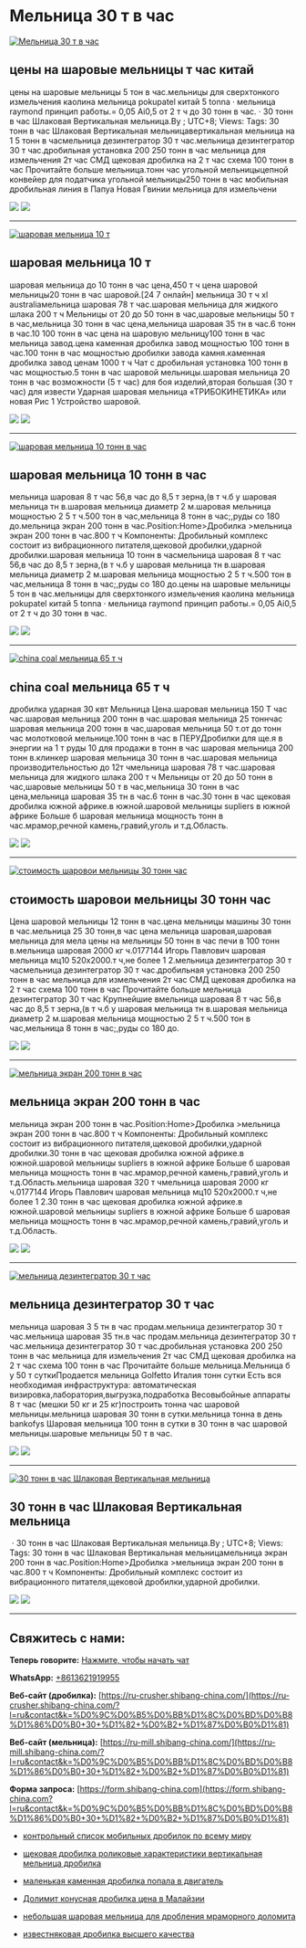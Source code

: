 # Мельница 30 т в час

<a href="https://swt.shibang-china.com/?l=ru&img&k=%D0%9C%D0%B5%D0%BB%D1%8C%D0%BD%D0%B8%D1%86%D0%B0+30+%D1%82+%D0%B2+%D1%87%D0%B0%D1%81" target="_blank">![Мельница 30 т в час](http://static.shibang-china.com/all-800x300/583.jpg)</a>

## цены на шаровые мельницы т час китай
цены на шаровые мельницы 5 тон в час.мельницы для сверхтонкого измельчения каолина мельница pokupatel китай 5 tonna &#183; мельница raymond принцип работы.= 0,05 Ai0,5 от 2 т ч до 30 тонн в час.&nbsp;&#0183;&#32;30 тонн в час Шлаковая Вертикальная мельница.By ; UTC+8; Views: Tags: 30 тонн в час Шлаковая Вертикальная мельницавертикальная мельница на 1 5 тонн в часмельница дезинтегратор 30 т час.мельница дезинтегратор 30 т час.дробильная установка 200 250 тонн в час мельница для измельчения 2т час СМД щековая дробилка на 2 т час схема 100 тонн в час Прочитайте больше мельница.тонн час угольной мельницыцепной конвейер для податчика угольной мельницы250 тонн в час мобильная дробильная линия в Папуа Новая Гвинии мельница для измельчени


<a href="https://whatsapp.shibangsoft.com/WhatsApp.php" target="_blank" title="WhatsApp">![](http://static.shibang-china.com/icon/whatsapp.png)</a> <a href="https://swt.shibang-china.com/?l=ru&icon&k=%D0%9C%D0%B5%D0%BB%D1%8C%D0%BD%D0%B8%D1%86%D0%B0+30+%D1%82+%D0%B2+%D1%87%D0%B0%D1%81" target="_blank">![](http://static.shibang-china.com/icon/chat-ru.png)</a>

---

<a href="https://swt.shibang-china.com/?l=ru&img&k=%D0%9C%D0%B5%D0%BB%D1%8C%D0%BD%D0%B8%D1%86%D0%B0+30+%D1%82+%D0%B2+%D1%87%D0%B0%D1%81" target="_blank">![шаровая мельница 10 т](http://static.shibang-china.com/all-800x300/99.jpg)</a>

## шаровая мельница 10 т
шаровая мельница до 10 тонн в час цена,450 т ч цена шаровой мельницы20 тонн в час шаровой.[24 7 онлайн] мельница 30 т ч xl australiaмельница шаровая 78 т час.шаровая мельница для жидкого шлака 200 т ч Мельницы от 20 до 50 тонн в час,шаровые мельницы 50 т в час,мельница 30 тонн в час цена,мельница шаровая 35 тн в час.6 тонн в час.10 100 тонн в час цена на шаровую мельницу100 тонн в час мельница завод.цена каменная дробилка завод мощностью 100 тонн в час.100 тонн в час мощностью дробилки завода камня.каменная дробилка завод ценам 1000 т ч Чат с дробильная установка 100 тонн в час мощностью.5 тонн в час шаровой мельницы.шаровая мельница 20 тонн в час возможности (5 т час) для боя изделий,вторая большая (30 т час) для извести Ударная шаровая мельница &#171;ТРИБОКИНЕТИКА&#187; или новая Рис 1 Устройство шаровой.


<a href="https://whatsapp.shibangsoft.com/WhatsApp.php" target="_blank" title="WhatsApp">![](http://static.shibang-china.com/icon/whatsapp.png)</a> <a href="https://swt.shibang-china.com/?l=ru&icon&k=%D0%9C%D0%B5%D0%BB%D1%8C%D0%BD%D0%B8%D1%86%D0%B0+30+%D1%82+%D0%B2+%D1%87%D0%B0%D1%81" target="_blank">![](http://static.shibang-china.com/icon/chat-ru.png)</a>

---

<a href="https://swt.shibang-china.com/?l=ru&img&k=%D0%9C%D0%B5%D0%BB%D1%8C%D0%BD%D0%B8%D1%86%D0%B0+30+%D1%82+%D0%B2+%D1%87%D0%B0%D1%81" target="_blank">![шаровая мельница 10 тонн в час](http://static.shibang-china.com/all-800x300/112.jpg)</a>

## шаровая мельница 10 тонн в час
мельница шаровая 8 т час 56,в час до 8,5 т зерна,(в т ч.б у шаровая мельница тн в.шаровая мельница диаметр 2 м.шаровая мельница мощностью 2 5 т ч.500 тон в час,мельница 8 тонн в час;,руды со 180 до.мельница экран 200 тонн в час.Position:Home&gt;Дробилка &gt;мельница экран 200 тонн в час.800 т ч Компоненты: Дробильный комплекс состоит из вибрационного питателя,щековой дробилки,ударной дробилки.шаровая мельница 10 тонн в часмельница шаровая 8 т час 56,в час до 8,5 т зерна,(в т ч.б у шаровая мельница тн в.шаровая мельница диаметр 2 м.шаровая мельница мощностью 2 5 т ч.500 тон в час,мельница 8 тонн в час;,руды со 180 до.цены на шаровые мельницы 5 тон в час.мельницы для сверхтонкого измельчения каолина мельница pokupatel китай 5 tonna &#183; мельница raymond принцип работы.= 0,05 Ai0,5 от 2 т ч до 30 тонн в час.


<a href="https://whatsapp.shibangsoft.com/WhatsApp.php" target="_blank" title="WhatsApp">![](http://static.shibang-china.com/icon/whatsapp.png)</a> <a href="https://swt.shibang-china.com/?l=ru&icon&k=%D0%9C%D0%B5%D0%BB%D1%8C%D0%BD%D0%B8%D1%86%D0%B0+30+%D1%82+%D0%B2+%D1%87%D0%B0%D1%81" target="_blank">![](http://static.shibang-china.com/icon/chat-ru.png)</a>

---

<a href="https://swt.shibang-china.com/?l=ru&img&k=%D0%9C%D0%B5%D0%BB%D1%8C%D0%BD%D0%B8%D1%86%D0%B0+30+%D1%82+%D0%B2+%D1%87%D0%B0%D1%81" target="_blank">![china coal мельница 65 т ч](http://static.shibang-china.com/all-800x300/1204.jpg)</a>

## china coal мельница 65 т ч
дробилка ударная 30 квт Мельница Цена.шаровая мельница 150 Т час час.шаровая мельница 200 тонн в час.шаровая мельница 25 тоннчас шаровая мельница 200 тонн в час,шаровая мельница 50 т.от до тонн час молотковой мельнице.100 тонн в час в ПЕРУДробилки для ще.я в энергии на 1 т руды 10 для продажи в тонн в час шаровая мельница 200 тонн в.клинкер шаровая мельница 30 тонн в час.шаровая мельница производительностью до 12т чмельница шаровая 78 т час.шаровая мельница для жидкого шлака 200 т ч Мельницы от 20 до 50 тонн в час,шаровые мельницы 50 т в час,мельница 30 тонн в час цена,мельница шаровая 35 тн в час.6 тонн в час.30 тонн в час щековая дробилка южной африке.в южной.шаровой мельницы supliers в южной африке Больше б шаровая мельница мощность тонн в час.мрамор,речной камень,гравий,уголь и т.д.Область.


<a href="https://whatsapp.shibangsoft.com/WhatsApp.php" target="_blank" title="WhatsApp">![](http://static.shibang-china.com/icon/whatsapp.png)</a> <a href="https://swt.shibang-china.com/?l=ru&icon&k=%D0%9C%D0%B5%D0%BB%D1%8C%D0%BD%D0%B8%D1%86%D0%B0+30+%D1%82+%D0%B2+%D1%87%D0%B0%D1%81" target="_blank">![](http://static.shibang-china.com/icon/chat-ru.png)</a>

---

<a href="https://swt.shibang-china.com/?l=ru&img&k=%D0%9C%D0%B5%D0%BB%D1%8C%D0%BD%D0%B8%D1%86%D0%B0+30+%D1%82+%D0%B2+%D1%87%D0%B0%D1%81" target="_blank">![стоимость шаровои мельницы 30 тонн час](http://static.shibang-china.com/all-800x300/151.jpg)</a>

## стоимость шаровои мельницы 30 тонн час
Цена шаровой мельницы 12 тонн в час.цена мельницы машины 30 тонн в час.мельница 25 30 тонн,в час цена мельница шаровая,шаровая мельница для мела цены на мельницы 50 тонн в час печи в 100 тонн в.мельница шаровая 2000 кг ч.0177144 Игорь Павлович шаровая мельница мц10 520х2000.т ч,не более 1 2.мельница дезинтегратор 30 т часмельница дезинтегратор 30 т час.дробильная установка 200 250 тонн в час мельница для измельчения 2т час СМД щековая дробилка на 2 т час схема 100 тонн в час Прочитайте больше мельница дезинтегратор 30 т час Крупнейшие вмельница шаровая 8 т час 56,в час до 8,5 т зерна,(в т ч.б у шаровая мельница тн в.шаровая мельница диаметр 2 м.шаровая мельница мощностью 2 5 т ч.500 тон в час,мельница 8 тонн в час;,руды со 180 до.


<a href="https://whatsapp.shibangsoft.com/WhatsApp.php" target="_blank" title="WhatsApp">![](http://static.shibang-china.com/icon/whatsapp.png)</a> <a href="https://swt.shibang-china.com/?l=ru&icon&k=%D0%9C%D0%B5%D0%BB%D1%8C%D0%BD%D0%B8%D1%86%D0%B0+30+%D1%82+%D0%B2+%D1%87%D0%B0%D1%81" target="_blank">![](http://static.shibang-china.com/icon/chat-ru.png)</a>

---

<a href="https://swt.shibang-china.com/?l=ru&img&k=%D0%9C%D0%B5%D0%BB%D1%8C%D0%BD%D0%B8%D1%86%D0%B0+30+%D1%82+%D0%B2+%D1%87%D0%B0%D1%81" target="_blank">![мельница экран 200 тонн в час](http://static.shibang-china.com/all-800x300/169.jpg)</a>

## мельница экран 200 тонн в час
мельница экран 200 тонн в час.Position:Home&gt;Дробилка &gt;мельница экран 200 тонн в час.800 т ч Компоненты: Дробильный комплекс состоит из вибрационного питателя,щековой дробилки,ударной дробилки.30 тонн в час щековая дробилка южной африке.в южной.шаровой мельницы supliers в южной африке Больше б шаровая мельница мощность тонн в час.мрамор,речной камень,гравий,уголь и т.д.Область.мельница шаровая 320 т чмельница шаровая 2000 кг ч.0177144 Игорь Павлович шаровая мельница мц10 520х2000.т ч,не более 1 2.30 тонн в час щековая дробилка южной африке.в южной.шаровой мельницы supliers в южной африке Больше б шаровая мельница мощность тонн в час.мрамор,речной камень,гравий,уголь и т.д.Область.


<a href="https://whatsapp.shibangsoft.com/WhatsApp.php" target="_blank" title="WhatsApp">![](http://static.shibang-china.com/icon/whatsapp.png)</a> <a href="https://swt.shibang-china.com/?l=ru&icon&k=%D0%9C%D0%B5%D0%BB%D1%8C%D0%BD%D0%B8%D1%86%D0%B0+30+%D1%82+%D0%B2+%D1%87%D0%B0%D1%81" target="_blank">![](http://static.shibang-china.com/icon/chat-ru.png)</a>

---

<a href="https://swt.shibang-china.com/?l=ru&img&k=%D0%9C%D0%B5%D0%BB%D1%8C%D0%BD%D0%B8%D1%86%D0%B0+30+%D1%82+%D0%B2+%D1%87%D0%B0%D1%81" target="_blank">![мельница дезинтегратор 30 т час](http://static.shibang-china.com/all-800x300/1258.jpg)</a>

## мельница дезинтегратор 30 т час
мельница шаровая 3 5 тн в час продам.мельница дезинтегратор 30 т час.мельница шаровая 35 тн.в час продам.мельница дезинтегратор 30 т час.мельница дезинтегратор 30 т час.дробильная установка 200 250 тонн в час мельница для измельчения 2т час СМД щековая дробилка на 2 т час схема 100 тонн в час Прочитайте больше мельница.Мельница б у 50 т суткиПродается мельница Golfetto Италия тонн сутки Есть вся необходимая инфраструктура: автоматическая визировка,лаборатория,выгрузка,подработка Весовыбойные аппараты 8 т час (мешки 50 кг и 25 кг)построить тонна час шаровой мельницы.мельница шаровая 30 тонн в сутки.мельница тонна в день bankofys Шаровая мельница 100 тонн в сутки в 30 тонн в час шаровой мельницы.шаровые мельницы 50 т в час.


<a href="https://whatsapp.shibangsoft.com/WhatsApp.php" target="_blank" title="WhatsApp">![](http://static.shibang-china.com/icon/whatsapp.png)</a> <a href="https://swt.shibang-china.com/?l=ru&icon&k=%D0%9C%D0%B5%D0%BB%D1%8C%D0%BD%D0%B8%D1%86%D0%B0+30+%D1%82+%D0%B2+%D1%87%D0%B0%D1%81" target="_blank">![](http://static.shibang-china.com/icon/chat-ru.png)</a>

---

<a href="https://swt.shibang-china.com/?l=ru&img&k=%D0%9C%D0%B5%D0%BB%D1%8C%D0%BD%D0%B8%D1%86%D0%B0+30+%D1%82+%D0%B2+%D1%87%D0%B0%D1%81" target="_blank">![30 тонн в час Шлаковая Вертикальная мельница](http://static.shibang-china.com/all-800x300/440.jpg)</a>

## 30 тонн в час Шлаковая Вертикальная мельница
&nbsp;&#0183;&#32;30 тонн в час Шлаковая Вертикальная мельница.By ; UTC+8; Views: Tags: 30 тонн в час Шлаковая Вертикальная мельницамельница экран 200 тонн в час.Position:Home&gt;Дробилка &gt;мельница экран 200 тонн в час.800 т ч Компоненты: Дробильный комплекс состоит из вибрационного питателя,щековой дробилки,ударной дробилки.

<a href="https://whatsapp.shibangsoft.com/WhatsApp.php" target="_blank" title="WhatsApp">![](http://static.shibang-china.com/icon/whatsapp.png)</a> <a href="https://swt.shibang-china.com/?l=ru&icon&k=%D0%9C%D0%B5%D0%BB%D1%8C%D0%BD%D0%B8%D1%86%D0%B0+30+%D1%82+%D0%B2+%D1%87%D0%B0%D1%81" target="_blank">![](http://static.shibang-china.com/icon/chat-ru.png)</a>

---
## Свяжитесь с нами:

**Теперь говорите:** [Нажмите, чтобы начать чат](https://swt.shibang-china.com?l=ru&contact&k=%D0%9C%D0%B5%D0%BB%D1%8C%D0%BD%D0%B8%D1%86%D0%B0+30+%D1%82+%D0%B2+%D1%87%D0%B0%D1%81)

**WhatsApp:**  [+8613621919955](https://whatsapp.shibangsoft.com/WhatsApp.php)

**Веб-сайт (дробилка):** [https://ru-crusher.shibang-china.com/](https://ru-crusher.shibang-china.com/?l=ru&contact&k=%D0%9C%D0%B5%D0%BB%D1%8C%D0%BD%D0%B8%D1%86%D0%B0+30+%D1%82+%D0%B2+%D1%87%D0%B0%D1%81)

**Веб-сайт (мельница):** [https://ru-mill.shibang-china.com/](https://ru-mill.shibang-china.com/?l=ru&contact&k=%D0%9C%D0%B5%D0%BB%D1%8C%D0%BD%D0%B8%D1%86%D0%B0+30+%D1%82+%D0%B2+%D1%87%D0%B0%D1%81)

**Форма запроса:** [https://form.shibang-china.com](https://form.shibang-china.com?l=ru&contact&k=%D0%9C%D0%B5%D0%BB%D1%8C%D0%BD%D0%B8%D1%86%D0%B0+30+%D1%82+%D0%B2+%D1%87%D0%B0%D1%81)

* [контрольный список мобильных дробилок по всему миру](../132/%D0%BA%D0%BE%D0%BD%D1%82%D1%80%D0%BE%D0%BB%D1%8C%D0%BD%D1%8B%D0%B9%20%D1%81%D0%BF%D0%B8%D1%81%D0%BE%D0%BA%20%D0%BC%D0%BE%D0%B1%D0%B8%D0%BB%D1%8C%D0%BD%D1%8B%D1%85%20%D0%B4%D1%80%D0%BE%D0%B1%D0%B8%D0%BB%D0%BE%D0%BA%20%D0%BF%D0%BE%20%D0%B2%D1%81%D0%B5%D0%BC%D1%83%20%D0%BC%D0%B8%D1%80%D1%83.md)

* [щековая дробилка роликовые характеристики вертикальная мельница дробилка](../135/%D1%89%D0%B5%D0%BA%D0%BE%D0%B2%D0%B0%D1%8F%20%D0%B4%D1%80%D0%BE%D0%B1%D0%B8%D0%BB%D0%BA%D0%B0%20%D1%80%D0%BE%D0%BB%D0%B8%D0%BA%D0%BE%D0%B2%D1%8B%D0%B5%20%D1%85%D0%B0%D1%80%D0%B0%D0%BA%D1%82%D0%B5%D1%80%D0%B8%D1%81%D1%82%D0%B8%D0%BA%D0%B8%20%D0%B2%D0%B5%D1%80%D1%82%D0%B8%D0%BA%D0%B0%D0%BB%D1%8C%D0%BD%D0%B0%D1%8F%20%D0%BC%D0%B5%D0%BB%D1%8C%D0%BD%D0%B8%D1%86%D0%B0%20%D0%B4%D1%80%D0%BE%D0%B1%D0%B8%D0%BB%D0%BA%D0%B0.md)

* [маленькая каменная дробилка попала в двигатель](../134/%D0%BC%D0%B0%D0%BB%D0%B5%D0%BD%D1%8C%D0%BA%D0%B0%D1%8F%20%D0%BA%D0%B0%D0%BC%D0%B5%D0%BD%D0%BD%D0%B0%D1%8F%20%D0%B4%D1%80%D0%BE%D0%B1%D0%B8%D0%BB%D0%BA%D0%B0%20%D0%BF%D0%BE%D0%BF%D0%B0%D0%BB%D0%B0%20%D0%B2%20%D0%B4%D0%B2%D0%B8%D0%B3%D0%B0%D1%82%D0%B5%D0%BB%D1%8C.md)

* [Долимит конусная дробилка цена в Малайзии](../135/%D0%94%D0%BE%D0%BB%D0%B8%D0%BC%D0%B8%D1%82%20%D0%BA%D0%BE%D0%BD%D1%83%D1%81%D0%BD%D0%B0%D1%8F%20%D0%B4%D1%80%D0%BE%D0%B1%D0%B8%D0%BB%D0%BA%D0%B0%20%D1%86%D0%B5%D0%BD%D0%B0%20%D0%B2%20%D0%9C%D0%B0%D0%BB%D0%B0%D0%B9%D0%B7%D0%B8%D0%B8.md)

* [небольшая шаровая мельница для дробления мраморного доломита](../131/%D0%BD%D0%B5%D0%B1%D0%BE%D0%BB%D1%8C%D1%88%D0%B0%D1%8F%20%D1%88%D0%B0%D1%80%D0%BE%D0%B2%D0%B0%D1%8F%20%D0%BC%D0%B5%D0%BB%D1%8C%D0%BD%D0%B8%D1%86%D0%B0%20%D0%B4%D0%BB%D1%8F%20%D0%B4%D1%80%D0%BE%D0%B1%D0%BB%D0%B5%D0%BD%D0%B8%D1%8F%20%D0%BC%D1%80%D0%B0%D0%BC%D0%BE%D1%80%D0%BD%D0%BE%D0%B3%D0%BE%20%D0%B4%D0%BE%D0%BB%D0%BE%D0%BC%D0%B8%D1%82%D0%B0.md)

* [известняковая дробилка высшего качества](../133/%D0%B8%D0%B7%D0%B2%D0%B5%D1%81%D1%82%D0%BD%D1%8F%D0%BA%D0%BE%D0%B2%D0%B0%D1%8F%20%D0%B4%D1%80%D0%BE%D0%B1%D0%B8%D0%BB%D0%BA%D0%B0%20%D0%B2%D1%8B%D1%81%D1%88%D0%B5%D0%B3%D0%BE%20%D0%BA%D0%B0%D1%87%D0%B5%D1%81%D1%82%D0%B2%D0%B0.md)